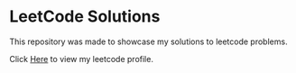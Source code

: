 # LeetCode Solutions

This repository was made to showcase my solutions to leetcode problems.

Click [Here](https://leetcode.com/u/Tomahawk_Codez/) to view my leetcode profile.
